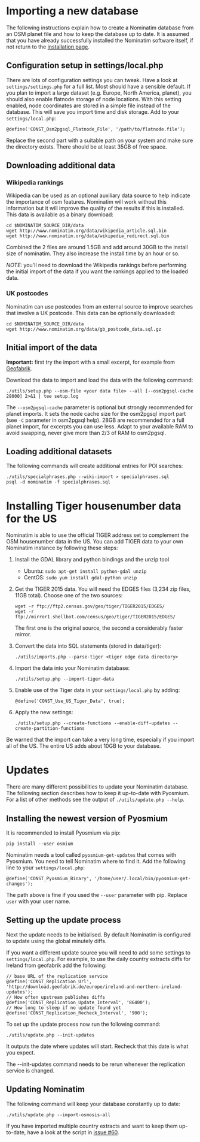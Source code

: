 Importing a new database
========================

The following instructions explain how to create a Nominatim database
from an OSM planet file and how to keep the database up to date. It
is assumed that you have already successfully installed the Nominatim
software itself, if not return to the [installation page](Installation.md).

Configuration setup in settings/local.php
-----------------------------------------

There are lots of configuration settings you can tweak. Have a look
at `settings/settings.php` for a full list. Most should have a sensible default.
If you plan to import a large dataset (e.g. Europe, North America, planet),
you should also enable flatnode storage of node locations. With this
setting enabled, node coordinates are stored in a simple file instead
of the database. This will save you import time and disk storage.
Add to your `settings/local.php`:

    @define('CONST_Osm2pgsql_Flatnode_File', '/path/to/flatnode.file');

Replace the second part with a suitable path on your system and make sure
the directory exists. There should be at least 35GB of free space.

Downloading additional data
---------------------------

### Wikipedia rankings

Wikipedia can be used as an optional auxiliary data source to help indicate
the importance of osm features. Nominatim will work without this information
but it will improve the quality of the results if this is installed.
This data is available as a binary download:

    cd $NOMINATIM_SOURCE_DIR/data
    wget http://www.nominatim.org/data/wikipedia_article.sql.bin
    wget http://www.nominatim.org/data/wikipedia_redirect.sql.bin

Combined the 2 files are around 1.5GB and add around 30GB to the install
size of nominatim. They also increase the install time by an hour or so.

*NOTE:* you'll need to download the Wikipedia rankings before performing
the initial import of the data if you want the rankings applied to the
loaded data.

### UK postcodes

Nominatim can use postcodes from an external source to improve searches that involve a UK postcode. This data can be optionally downloaded: 

    cd $NOMINATIM_SOURCE_DIR/data
    wget http://www.nominatim.org/data/gb_postcode_data.sql.gz


Initial import of the data
--------------------------

**Important:** first try the import with a small excerpt, for example from
[Geofabrik](http://download.geofabrik.de).

Download the data to import and load the data with the following command:

    ./utils/setup.php --osm-file <your data file> --all [--osm2pgsql-cache 28000] 2>&1 | tee setup.log

The `--osm2pgsql-cache` parameter is optional but strongly recommended for
planet imports. It sets the node cache size for the osm2pgsql import part
(see `-C` parameter in osm2pgsql help). 28GB are recommended for a full planet
import, for excerpts you can use less. Adapt to your available RAM to
avoid swapping, never give more than 2/3 of RAM to osm2pgsql.


Loading additional datasets
---------------------------

The following commands will create additional entries for POI searches:

    ./utils/specialphrases.php --wiki-import > specialphrases.sql
    psql -d nominatim -f specialphrases.sql


Installing Tiger housenumber data for the US
============================================

Nominatim is able to use the official TIGER address set to complement the
OSM housenumber data in the US. You can add TIGER data to your own Nominatim
instance by following these steps:

  1. Install the GDAL library and python bindings and the unzip tool

       * Ubuntu: `sudo apt-get install python-gdal unzip`
       * CentOS: `sudo yum install gdal-python unzip`

  2. Get the TIGER 2015 data. You will need the EDGES files
     (3,234 zip files, 11GB total). Choose one of the two sources:

         wget -r ftp://ftp2.census.gov/geo/tiger/TIGER2015/EDGES/
         wget -r ftp://mirror1.shellbot.com/census/geo/tiger/TIGER2015/EDGES/

     The first one is the original source, the second a considerably faster
     mirror.

  3. Convert the data into SQL statements (stored in data/tiger): 

         ./utils/imports.php --parse-tiger <tiger edge data directory>

  4. Import the data into your Nominatim database: 

         ./utils/setup.php --import-tiger-data

  5. Enable use of the Tiger data in your `settings/local.php` by adding:

         @define('CONST_Use_US_Tiger_Data', true);

  6. Apply the new settings:

         ./utils/setup.php --create-functions --enable-diff-updates --create-partition-functions

Be warned that the import can take a very long time, especially if you
import all of the US. The entire US adds about 10GB to your database.


Updates
=======

There are many different possibilities to update your Nominatim database.
The following section describes how to keep it up-to-date with Pyosmium.
For a list of other methods see the output of `./utils/update.php --help`.

Installing the newest version of Pyosmium
-----------------------------------------

It is recommended to install Pyosmium via pip:

    pip install --user osmium

Nominatim needs a tool called `pyosmium-get-updates` that comes with
Pyosmium. You need to tell Nominatim where to find it. Add the
following line to your `settings/local.php`:

    @define('CONST_Pyosmium_Binary', '/home/user/.local/bin/pyosmium-get-changes');

The path above is fine if you used the `--user` parameter with pip.
Replace `user` with your user name.

Setting up the update process
-----------------------------

Next the update needs to be initialised. By default Nominatim is configured
to update using the global minutely diffs.

If you want a different update source you will need to add some settings
to `settings/local.php`. For example, to use the daily country extracts
diffs for Ireland from geofabrik add the following:

    // base URL of the replication service
    @define('CONST_Replication_Url', 'http://download.geofabrik.de/europe/ireland-and-northern-ireland-updates');
    // How often upstream publishes diffs
    @define('CONST_Replication_Update_Interval', '86400');
    // How long to sleep if no update found yet
    @define('CONST_Replication_Recheck_Interval', '900');

To set up the update process now run the following command:

    ./utils/update.php --init-updates

It outputs the date where updates will start. Recheck that this date is
what you expect.

The --init-updates command needs to be rerun whenever the replication service
is changed.

Updating Nominatim
------------------

The following command will keep your database constantly up to date:

    ./utils/update.php --import-osmosis-all

If you have imported multiple country extracts and want to keep them
up-to-date, have a look at the script in
[issue #60](https://github.com/openstreetmap/Nominatim/issues/60).

